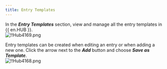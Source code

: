 ```yaml
---
title: Entry Templates
---
```

In the ***Entry Templates*** section, view and manage all the entry templates in {{ en.HUB }}.  
![!!Hub4169.png](https://webdevolutions.azureedge.net/docs/en/hub/Hub4169.png) 

Entry templates can be created when editing an entry or when adding a new one. Click the arrow next to the ***Add*** button and choose ***Save as Template***.  
![!!Hub4168.png](https://webdevolutions.azureedge.net/docs/en/hub/Hub4168.png) 


